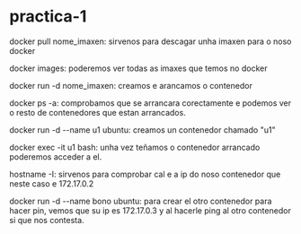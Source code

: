 # practica-1
docker pull nome_imaxen: sirvenos para descagar unha imaxen para o noso docker 

docker images: poderemos ver todas as imaxes que temos no docker 

docker run -d nome_imaxen: creamos e arancamos o contenedor 

docker ps -a: comprobamos que se arrancara corectamente e podemos ver o resto de contenedores que estan arrancados. 

docker run -d --name u1 ubuntu: creamos un contenedor chamado "u1"

docker exec -it u1 bash: unha vez teñamos o contenedor arrancado poderemos acceder a el.

hostname -I: sirvenos para comprobar cal e a ip do noso contenedor que neste caso e 172.17.0.2

docker run -d --name bono ubuntu: para crear el otro contenedor para hacer pin, vemos que su ip es 172.17.0.3 y al hacerle ping al otro contenedor si que nos contesta.
